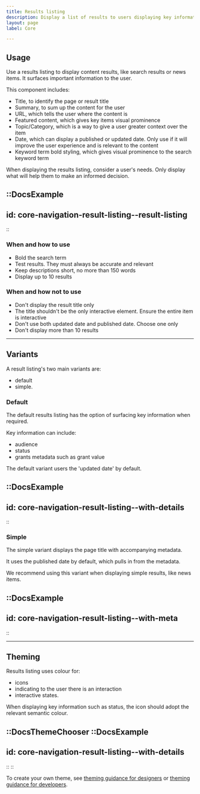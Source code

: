 ```yaml
---
title: Results listing
description: Display a list of results to users displaying key information related to the search.
layout: page
label: Core

---
```


## Usage

Use a results listing to display content results, like search results or news items. It surfaces important information to the user.

This component includes:

- Title, to identify the page or result title
- Summary, to sum up the content for the user
- URL, which tells the user where the content is
- Featured content, which gives key items visual prominence
- Topic/Category, which is a way to give a user greater context over the item
- Date, which can display a published or updated date. Only use if it will improve the user experience and is relevant to the content
- Keyword term bold styling, which gives visual prominence to the search keyword term

When displaying the results listing, consider a user's needs. Only display what will help them to make an informed decision.

::DocsExample
---
id: core-navigation-result-listing--result-listing
---
::

### When and how to use

- Bold the search term
- Test results. They must always be accurate and relevant
- Keep descriptions short, no more than 150 words
- Display up to 10 results

### When and how not to use

- Don't display the result title only
- The title shouldn't be the only interactive element. Ensure the entire item is interactive
- Don't use both updated date and published date. Choose one only
- Don't display more than 10 results

---

## Variants

A result listing's two main variants are:

- default
- simple.

### Default

The default results listing has the option of surfacing key information when required.

Key information can include:

- audience
- status
- grants metadata such as grant value

The default variant users the 'updated date' by default.

::DocsExample
---
id: core-navigation-result-listing--with-details
---
::

### Simple

The simple variant displays the page title with accompanying metadata.

It uses the published date by default, which pulls in from the metadata.

We recommend using this variant when displaying simple results, like news items.

::DocsExample
---
id: core-navigation-result-listing--with-meta
---
::

---

## Theming

Results listing uses colour for:

- icons
- indicating to the user there is an interaction
- interactive states.

When displaying key information such as status, the icon should adopt the relevant semantic colour.

::DocsThemeChooser
  ::DocsExample
  ---
  id: core-navigation-result-listing--with-details
  ---
  ::
::

To create your own theme, see [theming guidance for designers]() or [theming guidance for developers]().

